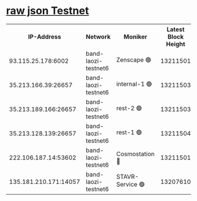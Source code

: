 
[raw json Testnet](https://rpc-check.bandt.stavr.tech/bandt/rpcbandt_result.json)
=

<table><tr><th>IP-Address</th><th>Network</th><th>Moniker</th><th>Latest Block Height</th><th>Earliest Block Height</th><th>Catching Up</th><th>Voting Power</th><th>Scan Time</th></tr><tr><td>93.115.25.178:6002</td><td>band-laozi-testnet6</td><td>Zenscape 🟢</td><td>13211501</td><td>12460001</td><td>False</td><td>0</td><td>2023-11-24T06:45:14.803544335UTC</td></tr><tr><td>35.213.166.39:26657</td><td>band-laozi-testnet6</td><td>internal-1 🟢</td><td>13211503</td><td>13111503</td><td>False</td><td>0</td><td>2023-11-24T06:45:19.544560825UTC</td></tr><tr><td>35.213.189.166:26657</td><td>band-laozi-testnet6</td><td>rest-2 🟢</td><td>13211503</td><td>13111503</td><td>False</td><td>0</td><td>2023-11-24T06:45:20.736493176UTC</td></tr><tr><td>35.213.128.139:26657</td><td>band-laozi-testnet6</td><td>rest-1 🟢</td><td>13211504</td><td>13111504</td><td>False</td><td>0</td><td>2023-11-24T06:45:23.955886140UTC</td></tr><tr><td>222.106.187.14:53602</td><td>band-laozi-testnet6</td><td>Cosmostation 🔴</td><td>13211501</td><td>13177501</td><td>False</td><td>2203223</td><td>2023-11-24T06:45:16.319253499UTC</td></tr><tr><td>135.181.210.171:14057</td><td>band-laozi-testnet6</td><td>STAVR-Service 🟢</td><td>13207610</td><td>13206001</td><td>False</td><td>0</td><td>2023-11-24T06:45:15.123993544UTC</td></tr></table>
